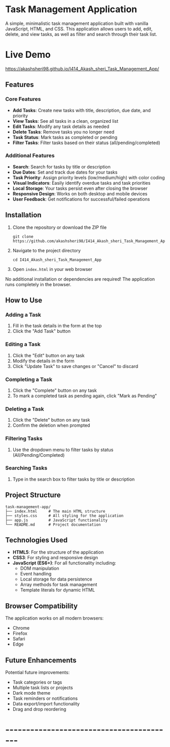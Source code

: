 # Task Management Application

A simple, minimalistic task management application built with vanilla JavaScript, HTML, and CSS. This application allows users to add, edit, delete, and view tasks, as well as filter and search through their task list.

# Live Demo
https://akashsheri98.github.io/I414_Akash_sheri_Task_Management_App/
## Features

### Core Features
- **Add Tasks**: Create new tasks with title, description, due date, and priority
- **View Tasks**: See all tasks in a clean, organized list
- **Edit Tasks**: Modify any task details as needed
- **Delete Tasks**: Remove tasks you no longer need
- **Task Status**: Mark tasks as completed or pending
- **Filter Tasks**: Filter tasks based on their status (all/pending/completed)

### Additional Features
- **Search**: Search for tasks by title or description
- **Due Dates**: Set and track due dates for your tasks
- **Task Priority**: Assign priority levels (low/medium/high) with color coding
- **Visual Indicators**: Easily identify overdue tasks and task priorities
- **Local Storage**: Your tasks persist even after closing the browser
- **Responsive Design**: Works on both desktop and mobile devices
- **User Feedback**: Get notifications for successful/failed operations

## Installation

1. Clone the repository or download the ZIP file
   ```
   git clone https://github.com/akashsheri98/I414_Akash_sheri_Task_Management_App.git
   
   ```

2. Navigate to the project directory
   ```
   cd I414_Akash_sheri_Task_Management_App
   ```

3. Open `index.html` in your web browser

No additional installation or dependencies are required! The application runs completely in the browser.

## How to Use

### Adding a Task
1. Fill in the task details in the form at the top
2. Click the "Add Task" button

### Editing a Task
1. Click the "Edit" button on any task
2. Modify the details in the form
3. Click "Update Task" to save changes or "Cancel" to discard

### Completing a Task
1. Click the "Complete" button on any task
2. To mark a completed task as pending again, click "Mark as Pending"

### Deleting a Task
1. Click the "Delete" button on any task
2. Confirm the deletion when prompted

### Filtering Tasks
1. Use the dropdown menu to filter tasks by status (All/Pending/Completed)

### Searching Tasks
1. Type in the search box to filter tasks by title or description

## Project Structure

```
task-management-app/
├── index.html     # The main HTML structure
├── styles.css     # All styling for the application
├── app.js         # JavaScript functionality
└── README.md      # Project documentation
```

## Technologies Used

- **HTML5**: For the structure of the application
- **CSS3**: For styling and responsive design
- **JavaScript (ES6+)**: For all functionality including:
  - DOM manipulation
  - Event handling
  - Local storage for data persistence
  - Array methods for task management
  - Template literals for dynamic HTML

## Browser Compatibility

The application works on all modern browsers:
- Chrome
- Firefox
- Safari
- Edge

## Future Enhancements

Potential future improvements:
- Task categories or tags
- Multiple task lists or projects
- Dark mode theme
- Task reminders or notifications
- Data export/import functionality
- Drag and drop reordering

# -----------------------------------------


